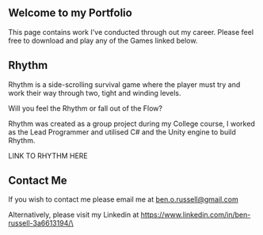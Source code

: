## Welcome to my Portfolio

This page contains work I've conducted through out my career. Please feel free to download and play any of the Games linked below.

## Rhythm
Rhythm is a side-scrolling survival game where the player must try and work their way through two, tight and winding levels.

Will you feel the Rhythm or fall out of the Flow?

Rhythm was created as a group project during my College course, I worked as the Lead Programmer and utilised C# and the Unity engine to build Rhythm.

LINK TO RHYTHM HERE


## Contact Me
If you wish to contact me please email me at ben.o.russell@gmail.com

Alternatively, please visit my Linkedin at https://www.linkedin.com/in/ben-russell-3a6613194/\

